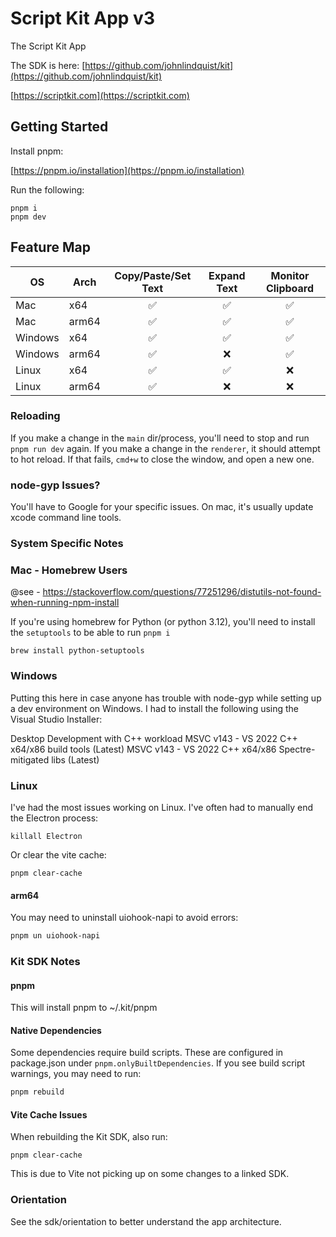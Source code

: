 # Script Kit App v3

The Script Kit App

The SDK is here: [https://github.com/johnlindquist/kit](https://github.com/johnlindquist/kit)

[https://scriptkit.com](https://scriptkit.com)

## Getting Started

Install pnpm:

[https://pnpm.io/installation](https://pnpm.io/installation)


Run the following:

```
pnpm i
pnpm dev
```

## Feature Map

| OS      | Arch  | Copy/Paste/Set Text | Expand Text | Monitor Clipboard |
|---------|-------|:------------------:|:-----------:|:----------------:|
| Mac     | x64   | ✅                 | ✅          | ✅               |
| Mac     | arm64 | ✅                 | ✅          | ✅               |
| Windows | x64   | ✅                 | ✅          | ✅               |
| Windows | arm64 | ✅                 | ❌          | ✅               |
| Linux   | x64   | ✅                 | ✅          | ❌               |
| Linux   | arm64 | ✅                 | ❌          | ❌               |


### Reloading

If you make a change in the `main` dir/process, you'll need to stop and run `pnpm run dev` again.
If you make a change in the `renderer`, it should attempt to hot reload. If that fails, `cmd+w` to close the window, and open a new one.


### node-gyp Issues?

You'll have to Google for your specific issues. On mac, it's usually update xcode command line tools.


### System Specific Notes

### Mac - Homebrew Users

@see - https://stackoverflow.com/questions/77251296/distutils-not-found-when-running-npm-install

If you're using homebrew for Python (or python 3.12), you'll need to install the `setuptools` to be able to run `pnpm i`

```
brew install python-setuptools
```

### Windows
Putting this here in case anyone has trouble with node-gyp while setting up a dev environment on Windows. I had to install the following using the Visual Studio Installer:

Desktop Development with C++ workload
MSVC v143 - VS 2022 C++ x64/x86 build tools (Latest)
MSVC v143 - VS 2022 C++ x64/x86 Spectre-mitigated libs (Latest)

### Linux

I've had the most issues working on Linux. I've often had to manually end the Electron process:

```
killall Electron
```

Or clear the vite cache:

```
pnpm clear-cache
```

#### arm64

You may need to uninstall uiohook-napi to avoid errors:
```bash
pnpm un uiohook-napi
```


### Kit SDK Notes

#### pnpm

This will install pnpm to ~/.kit/pnpm

#### Native Dependencies

Some dependencies require build scripts. These are configured in package.json under `pnpm.onlyBuiltDependencies`. If you see build script warnings, you may need to run:

```bash
pnpm rebuild
```

#### Vite Cache Issues

When rebuilding the Kit SDK, also run:

```
pnpm clear-cache
```

This is due to Vite not picking up on some changes to a linked SDK.


### Orientation

See the sdk/orientation to better understand the app architecture.